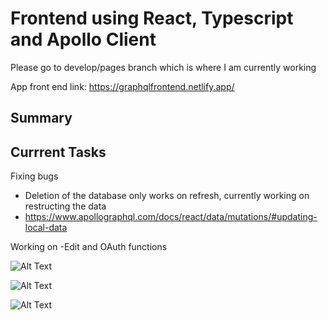 # Frontend using React, Typescript and Apollo Client  

Please go to develop/pages branch which is where I am currently working  

App front end link: https://graphqlfrontend.netlify.app/


## Summary



##  Currrent Tasks 

Fixing bugs
- Deletion of the database only works on refresh, currently working on restructing the data 
- https://www.apollographql.com/docs/react/data/mutations/#updating-local-data

Working on
-Edit and OAuth functions

![Alt Text](https://drive.google.com/uc?id=1uPsLwCq8ABGeQgb_iRv8QhIk9w-dv74G)

![Alt Text](https://drive.google.com/uc?id=1AthSf2d6dOi77t2IVug5fbUbm7hUj0Ah)

![Alt Text](https://drive.google.com/uc?id=1uPsLwCq8ABGeQgb_iRv8QhIk9w-dv74G)





